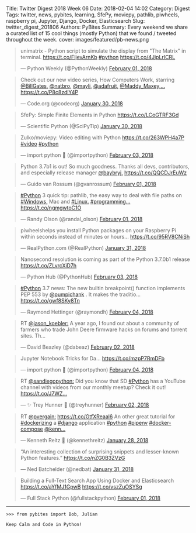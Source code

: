 Title: Twitter Digest 2018 Week 06
Date: 2018-02-04 14:02
Category: Digest
Tags: twitter, news, pybites, learning, SfePy, moviepy, pathlib, piwheels, raspberry pi, Jupyter, Django, Docker, Elasticsearch
Slug: twitter_digest_201806
Authors: PyBites
Summary: Every weekend we share a curated list of 15 cool things (mostly Python) that we found / tweeted throughout the week.
cover: images/featured/pb-news.png

<blockquote class="twitter-tweet"><p>unimatrix - Python script to simulate the display from "The Matrix" in terminal. <a href="https://t.co/FljevArnKb" title="https://t.co/FljevArnKb" target="_blank">https://t.co/FljevArnKb</a> <a href="https://twitter.com/search/#python" target="_blank">#python</a> <a href="https://t.co/4JipLrICRL" title="https://t.co/4JipLrICRL" target="_blank">https://t.co/4JipLrICRL</a></p>— Python Weekly (@PythonWeekly) <a href="https://twitter.com/PythonWeekly/status/959109277234401282" data-datetime="2018-02-01T17:00:45+00:00">February 01, 2018</a></blockquote>

<blockquote class="twitter-tweet"><p>Check out our new video series, How Computers Work, starring <a href="https://twitter.com/@BillGates," target="_blank">@BillGates,</a> <a href="https://twitter.com/@natbro," target="_blank">@natbro,</a> <a href="https://twitter.com/@mayli," target="_blank">@mayli,</a> <a href="https://twitter.com/@adafruit," target="_blank">@adafruit,</a> <a href="https://twitter.com/@Maddy_Maxey,…" target="_blank">@Maddy_Maxey,…</a> <a href="https://t.co/P8c8zdlY4P" title="https://t.co/P8c8zdlY4P" target="_blank">https://t.co/P8c8zdlY4P</a></p>— Code.org (@codeorg) <a href="https://twitter.com/codeorg/status/958341991166652422" data-datetime="2018-01-30T14:11:50+00:00">January 30, 2018</a></blockquote>

<blockquote class="twitter-tweet"><p>SfePy: Simple Finite Elements in Python <a href="https://t.co/LCoGTRF3Gd" title="https://t.co/LCoGTRF3Gd" target="_blank">https://t.co/LCoGTRF3Gd</a></p>— Scientific Python (@SciPyTip) <a href="https://twitter.com/SciPyTip/status/958466129038540801" data-datetime="2018-01-30T22:25:07+00:00">January 30, 2018</a></blockquote>

<blockquote class="twitter-tweet"><p>Zulko/moviepy: Video editing with Python <a href="https://t.co/263WPH4a7P" title="https://t.co/263WPH4a7P" target="_blank">https://t.co/263WPH4a7P</a> <a href="https://twitter.com/search/#video" target="_blank">#video</a> <a href="https://twitter.com/search/#python" target="_blank">#python</a></p>— import python 🐍 (@importpython) <a href="https://twitter.com/importpython/status/959860399108628480" data-datetime="2018-02-03T18:45:27+00:00">February 03, 2018</a></blockquote>

<blockquote class="twitter-tweet"><p>Python 3.7b1 is out! So much goodness. Thanks all devs, contributors, and especially release manager <a href="https://twitter.com/@baybryj." target="_blank">@baybryj.</a> <a href="https://t.co/QQCDJrEuWz" title="https://t.co/QQCDJrEuWz" target="_blank">https://t.co/QQCDJrEuWz</a></p>— Guido van Rossum (@gvanrossum) <a href="https://twitter.com/gvanrossum/status/958930025603977216" data-datetime="2018-02-01T05:08:28+00:00">February 01, 2018</a></blockquote>

<blockquote class="twitter-tweet"><p><a href="https://twitter.com/search/#Python" target="_blank">#Python</a> 3 quick tip: pathlib, the easy way to deal with file paths on <a href="https://twitter.com/search/#Windows," target="_blank">#Windows,</a> Mac and <a href="https://twitter.com/search/#Linux." target="_blank">#Linux.</a> <a href="https://twitter.com/search/#programming…" target="_blank">#programming…</a> <a href="https://t.co/ngmgwtoC1O" title="https://t.co/ngmgwtoC1O" target="_blank">https://t.co/ngmgwtoC1O</a></p>— Randy Olson (@randal_olson) <a href="https://twitter.com/randal_olson/status/959112885237460992" data-datetime="2018-02-01T17:15:05+00:00">February 01, 2018</a></blockquote>

<blockquote class="twitter-tweet"><p>piwheelshelps you install Python packages on your Raspberry Pi within seconds instead of minutes or hours… <a href="https://t.co/95RV8CNiSh" title="https://t.co/95RV8CNiSh" target="_blank">https://t.co/95RV8CNiSh</a></p>— RealPython.com (@RealPython) <a href="https://twitter.com/RealPython/status/958773262124756992" data-datetime="2018-01-31T18:45:33+00:00">January 31, 2018</a></blockquote>

<blockquote class="twitter-tweet"><p>Nanosecond resolution is coming as part of the Python 3.7.0b1 release <a href="https://t.co/ZLvrcXiD7h" title="https://t.co/ZLvrcXiD7h" target="_blank">https://t.co/ZLvrcXiD7h</a></p>— Python Hub (@PythonHub) <a href="https://twitter.com/PythonHub/status/959641001844453376" data-datetime="2018-02-03T04:13:38+00:00">February 03, 2018</a></blockquote>

<blockquote class="twitter-tweet"><p><a href="https://twitter.com/search/#Python" target="_blank">#Python</a> 3.7 news: The new builtin breakpoint() function implements PEP 553 by <a href="https://twitter.com/@pumpichank" target="_blank">@pumpichank</a> . It makes the traditio… <a href="https://t.co/gwf8SKy8Tn" title="https://t.co/gwf8SKy8Tn" target="_blank">https://t.co/gwf8SKy8Tn</a></p>— Raymond Hettinger (@raymondh) <a href="https://twitter.com/raymondh/status/959951072474230785" data-datetime="2018-02-04T00:45:45+00:00">February 04, 2018</a></blockquote>

<blockquote class="twitter-tweet"><p>RT <a href="https://twitter.com/@jason_koebler:" target="_blank">@jason_koebler:</a> A year ago, I found out about a community of farmers who trade John Deere firmware hacks on forums and torrent sites. Th…</p>— David Beazley (@dabeaz) <a href="https://twitter.com/dabeaz/status/959281081810788357" data-datetime="2018-02-02T04:23:27+00:00">February 02, 2018</a></blockquote>

<blockquote class="twitter-tweet"><p>Jupyter Notebook Tricks for Da... <a href="https://t.co/mzpP7RmDFb" title="https://t.co/mzpP7RmDFb" target="_blank">https://t.co/mzpP7RmDFb</a></p>— import python 🐍 (@importpython) <a href="https://twitter.com/importpython/status/959969383438102528" data-datetime="2018-02-04T01:58:31+00:00">February 04, 2018</a></blockquote>

<blockquote class="twitter-tweet"><p>RT <a href="https://twitter.com/@sandiegopython:" target="_blank">@sandiegopython:</a> Did you know that SD <a href="https://twitter.com/search/#Python" target="_blank">#Python</a> has a YouTube channel with videos from our monthly meetup? Check it out! <a href="https://t.co/J7WZ…" title="https://t.co/J7WZ…" target="_blank">https://t.co/J7WZ…</a></p>— ✨ Trey Hunner 🐍 (@treyhunner) <a href="https://twitter.com/treyhunner/status/959514267002253312" data-datetime="2018-02-02T19:50:02+00:00">February 02, 2018</a></blockquote>

<blockquote class="twitter-tweet"><p>RT <a href="https://twitter.com/@pvergain:" target="_blank">@pvergain:</a> <a href="https://t.co/GtfXReaal6" title="https://t.co/GtfXReaal6" target="_blank">https://t.co/GtfXReaal6</a> An other great tutorial for <a href="https://twitter.com/search/#dockerizing" target="_blank">#dockerizing</a> a <a href="https://twitter.com/search/#django" target="_blank">#django</a> application <a href="https://twitter.com/search/#python" target="_blank">#python</a> <a href="https://twitter.com/search/#pipenv" target="_blank">#pipenv</a> <a href="https://twitter.com/search/#docker-compose" target="_blank">#docker-compose</a> <a href="https://twitter.com/@kenn…" target="_blank">@kenn…</a></p>— Kenneth Reitz 🐍 (@kennethreitz) <a href="https://twitter.com/kennethreitz/status/957719330208342017" data-datetime="2018-01-28T20:57:36+00:00">January 28, 2018</a></blockquote>

<blockquote class="twitter-tweet"><p>“An interesting collection of surprising snippets and lesser-known Python features.” <a href="https://t.co/nZG0B3ZVzG" title="https://t.co/nZG0B3ZVzG" target="_blank">https://t.co/nZG0B3ZVzG</a></p>— Ned Batchelder (@nedbat) <a href="https://twitter.com/nedbat/status/958750098871209984" data-datetime="2018-01-31T17:13:30+00:00">January 31, 2018</a></blockquote>

<blockquote class="twitter-tweet"><p>Building a Full-Text Search App Using Docker and Elasticsearch <a href="https://t.co/aYfMJ1GpwB" title="https://t.co/aYfMJ1GpwB" target="_blank">https://t.co/aYfMJ1GpwB</a> <a href="https://t.co/vszZuOSYSg" title="https://t.co/vszZuOSYSg" target="_blank">https://t.co/vszZuOSYSg</a></p>— Full Stack Python (@fullstackpython) <a href="https://twitter.com/fullstackpython/status/959208252956430338" data-datetime="2018-02-01T23:34:03+00:00">February 01, 2018</a></blockquote>

---

	>>> from pybites import Bob, Julian

	Keep Calm and Code in Python!
